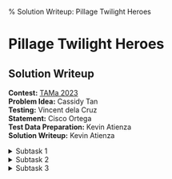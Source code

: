 % Solution Writeup: Pillage Twilight Heroes


# Pillage Twilight Heroes  
## Solution Writeup

**Contest:** [TAMa 2023](https://noi.ph/tama-2023/)  
**Problem Idea:** Cassidy Tan  
**Testing:** Vincent dela Cruz  
**Statement:** Cisco Ortega  
**Test Data Preparation:** Kevin Atienza  
**Solution Writeup:** Kevin Atienza  



<details class="editorial-section"><summary class="h2">Subtask 1</summary>

<div class="remarks">
*Construction ongoing!* &nbsp;&nbsp; &#127959; &#128679; &#128679; &#128679; &#128679; &#128679; &#128679; &#128679; &#128679; &#128679; &#128679; &#128679; &#129521;
</div>

<!-- TODO demonstrate linearity of expectation somewhere, with two dependent variables. -->

</details>



<details class="editorial-section"><summary class="h2">Subtask 2</summary>

<div class="remarks">
*Construction ongoing!* &nbsp;&nbsp; &#127959; &#128679; &#128679; &#128679; &#128679; &#128679; &#128679; &#128679; &#128679; &#128679; &#128679; &#128679; &#129521;
</div>

</details>



<details class="editorial-section"><summary class="h2">Subtask 3</summary>

<div class="remarks">
*Construction ongoing!* &nbsp;&nbsp; &#127959; &#128679; &#128679; &#128679; &#128679; &#128679; &#128679; &#128679; &#128679; &#128679; &#128679; &#128679; &#129521;
</div>

</details>



